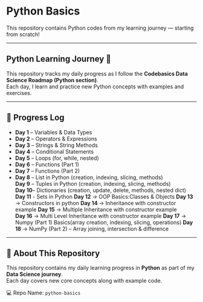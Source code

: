 # Python Basics

This repository contains Python codes from my learning journey — starting from scratch!

---

## Python Learning Journey 🚀

This repository tracks my daily progress as I follow the **Codebasics Data Science Roadmap (Python section)**.  
Each day, I learn and practice new Python concepts with examples and exercises.

---

## 📅 Progress Log

- **Day 1** – Variables & Data Types  
- **Day 2** – Operators & Expressions  
- **Day 3** – Strings & String Methods
- **Day 4** – Conditional Statements  
- **Day 5** – Loops (for, while, nested)        
- **Day 6** – Functions (Part 1)  
- **Day 7** – Functions (Part 2)  
- **Day 8** – List in Python (creation, indexing, slicing, methods)  
  **Day 9** – Tuples in Python (creation, indexing, slicing, methods)  
  **Day 10**– Dictionaries (creation, update, delete, methods, nested dict)
  **Day 11** - Sets in Python
  **Day 12** → OOP Basics:Classes & Objects
  **Day 13** → Constructors in python
  **Day 14** → Inheritance with constructor example
  **Day 15** → Multiple Inheritance with constructor example  
  **Day 16** → Multi Level Inheritance with constructor example 
  **Day 17** → Numpy (Part 1) Basics(array creation, indexing, slicing, operations)
  **Day 18** → NumPy (Part 2) – Array joining, intersection & difference
  

---

## 📂 About This Repository

This repository contains my daily learning progress in **Python** as part of my **Data Science journey**.  
Each day covers new core concepts along with example code.

💻 Repo Name: `python-basics`

